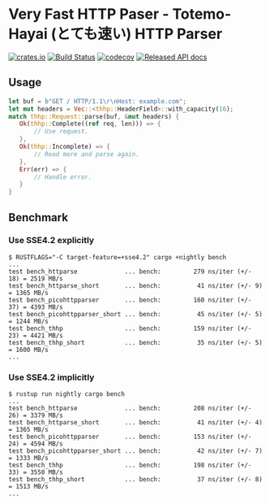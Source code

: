 # Very Fast HTTP Paser - Totemo-Hayai (とても速い) HTTP Parser

[![crates.io](https://img.shields.io/crates/v/finchers.svg)](https://crates.io/crates/thhp)
[![Build Status](https://travis-ci.org/kei10in/thhp.svg?branch=master)](https://travis-ci.org/kei10in/thhp)
[![codecov](https://codecov.io/gh/kei10in/thhp/branch/master/graph/badge.svg)](https://codecov.io/gh/kei10in/thhp)
[![Released API docs](https://docs.rs/thhp/badge.svg)](https://docs.rs/thhp)

## Usage

```rust
let buf = b"GET / HTTP/1.1\r\nHost: example.com";
let mut headers = Vec::<thhp::HeaderField>::with_capacity(16);
match thhp::Request::parse(buf, &mut headers) {
   Ok(thhp::Complete((ref req, len))) => {
       // Use request.
   },
   Ok(thhp::Incomplete) => {
       // Read more and parse again.
   },
   Err(err) => {
       // Handle error.
   }
}
```

## Benchmark

### Use SSE4.2 explicitly

```
$ RUSTFLAGS="-C target-feature=+sse4.2" cargo +nightly bench
...
test bench_httparse             ... bench:         279 ns/iter (+/- 18) = 2519 MB/s
test bench_httparse_short       ... bench:          41 ns/iter (+/- 9) = 1365 MB/s
test bench_picohttpparser       ... bench:         160 ns/iter (+/- 37) = 4393 MB/s
test bench_picohttpparser_short ... bench:          45 ns/iter (+/- 5) = 1244 MB/s
test bench_thhp                 ... bench:         159 ns/iter (+/- 23) = 4421 MB/s
test bench_thhp_short           ... bench:          35 ns/iter (+/- 5) = 1600 MB/s
...
```

### Use SSE4.2 implicitly

```
$ rustup run nightly cargo bench
...
test bench_httparse             ... bench:         208 ns/iter (+/- 26) = 3379 MB/s
test bench_httparse_short       ... bench:          41 ns/iter (+/- 4) = 1365 MB/s
test bench_picohttpparser       ... bench:         153 ns/iter (+/- 24) = 4594 MB/s
test bench_picohttpparser_short ... bench:          42 ns/iter (+/- 7) = 1333 MB/s
test bench_thhp                 ... bench:         198 ns/iter (+/- 33) = 3550 MB/s
test bench_thhp_short           ... bench:          37 ns/iter (+/- 8) = 1513 MB/s
...
```
